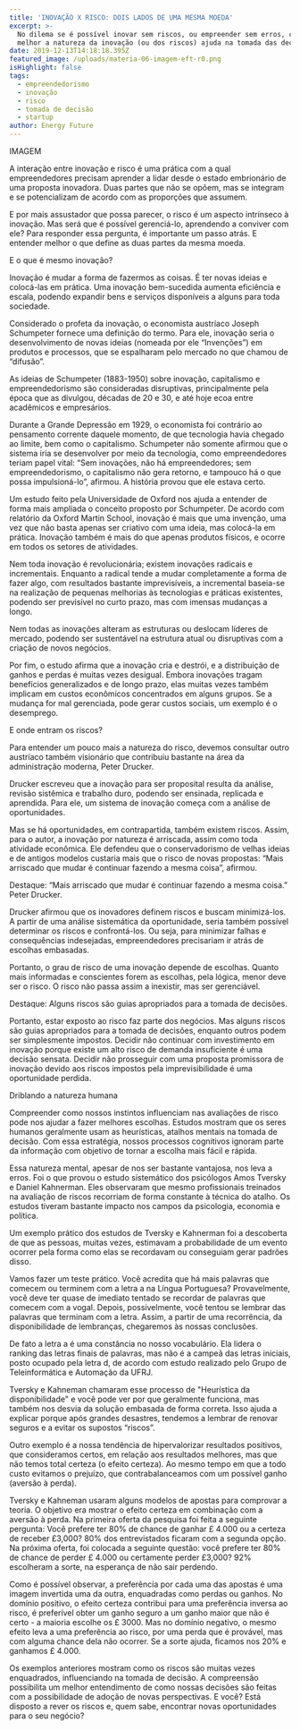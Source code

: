 ```yaml
---
title: 'INOVAÇÃO X RISCO: DOIS LADOS DE UMA MESMA MOEDA'
excerpt: >-
  No dilema se é possível inovar sem riscos, ou empreender sem erros, conhecer
  melhor a natureza da inovação (ou dos riscos) ajuda na tomada das decisões.
date: 2019-12-13T14:18:18.395Z
featured_image: /uploads/materia-06-imagem-eft-r0.png
isHighlight: false
tags:
  - empreendedorismo
  - inovação
  - risco
  - tomada de decisão
  - startup
author: Energy Future
---
```

IMAGEM

A interação entre inovação e risco é uma prática com a qual empreendedores precisam aprender a lidar desde o estado embrionário de uma proposta inovadora. Duas partes que não se opõem, mas se integram e se potencializam de acordo com as proporções que assumem. 

E por mais assustador que possa parecer, o risco é um aspecto intrínseco à inovação. Mas será que é possível gerenciá-lo, aprendendo a conviver com ele? Para responder essa pergunta, é importante um passo atrás. E entender melhor o que define as duas partes da mesma moeda.



E o que é mesmo inovação?

Inovação é mudar a forma de fazermos as coisas. É ter novas ideias e colocá-las em prática. Uma inovação bem-sucedida aumenta eficiência e escala, podendo expandir bens e serviços disponíveis a alguns para toda sociedade. 

Considerado o profeta da inovação, o economista austríaco Joseph Schumpeter fornece uma definição do termo. Para ele, inovação seria o desenvolvimento de novas ideias (nomeada por ele “Invenções”) em produtos e processos, que se espalharam pelo mercado no que chamou de “difusão”.  

As ideias de Schumpeter (1883-1950) sobre inovação, capitalismo e empreendedorismo são consideradas disruptivas, principalmente pela época que as divulgou, décadas de 20 e 30, e até hoje ecoa entre acadêmicos e empresários. 

Durante a Grande Depressão em 1929, o economista foi contrário ao pensamento corrente daquele momento, de que tecnologia havia chegado ao limite, bem como o capitalismo. Schumpeter não somente afirmou que o sistema iria se desenvolver por meio da tecnologia, como empreendedores teriam papel vital: “Sem inovações, não há empreendedores; sem empreendedorismo, o capitalismo não gera retorno, e tampouco há o que possa impulsioná-lo”, afirmou. A história provou que ele estava certo.

Um estudo feito pela Universidade de Oxford nos ajuda a entender de forma mais ampliada o conceito proposto por Schumpeter. De acordo com relatório da Oxford Martin School, inovação é mais que uma invenção, uma vez que não basta apenas ser criativo com uma ideia, mas colocá-la em prática. Inovação também é mais do que apenas produtos físicos, e ocorre em todos os setores de atividades. 

Nem toda inovação é revolucionária; existem inovações radicais e incrementais. Enquanto a radical tende a mudar completamente a forma de fazer algo, com resultados bastante imprevisíveis, a incremental baseia-se na realização de pequenas melhorias às tecnologias e práticas existentes, podendo ser previsível no curto prazo, mas com imensas mudanças a longo.  

Nem todas as inovações alteram as estruturas ou deslocam líderes de mercado, podendo ser sustentável na estrutura atual ou disruptivas com a criação de novos negócios. 

Por fim, o estudo afirma que a inovação cria e destrói, e a distribuição de ganhos e perdas é muitas vezes desigual. Embora inovações tragam benefícios generalizados e de longo prazo, elas muitas vezes também implicam em custos econômicos concentrados em alguns grupos. Se a mudança for mal gerenciada, pode gerar custos sociais, um exemplo é o desemprego.



E onde entram os riscos?

Para entender um pouco mais a natureza do risco, devemos consultar outro austríaco também visionário que contribuiu bastante na área da administração moderna, Peter Drucker.  

Drucker escreveu que a inovação para ser proposital resulta da análise, revisão sistêmica e trabalho duro, podendo ser ensinada, replicada e aprendida. Para ele, um sistema de inovação começa com a análise de oportunidades.  

Mas se há oportunidades, em contrapartida, também existem riscos. Assim, para o autor, a inovação por natureza é arriscada, assim como toda atividade econômica. Ele defendeu que o conservadorismo de velhas ideias e de antigos modelos custaria mais que o risco de novas propostas: “Mais arriscado que mudar é continuar fazendo a mesma coisa”, afirmou.

Destaque: “Mais arriscado que mudar é continuar fazendo a mesma coisa.” Peter Drucker.

Drucker afirmou que os inovadores definem riscos e buscam minimizá-los. A partir de uma análise sistemática da oportunidade, seria também possível determinar os riscos e confrontá-los. Ou seja, para minimizar falhas e consequências indesejadas, empreendedores precisariam ir atrás de escolhas embasadas.

Portanto, o grau de risco de uma inovação depende de escolhas. Quanto mais informadas e conscientes forem as escolhas, pela lógica, menor deve ser o risco. O risco não passa assim a inexistir, mas ser gerenciável.

Destaque: Alguns riscos são guias apropriados para a tomada de decisões.

Portanto, estar exposto ao risco faz parte dos negócios. Mas alguns riscos são guias apropriados para a tomada de decisões, enquanto outros podem ser simplesmente impostos. Decidir não continuar com investimento em inovação porque existe um alto risco de demanda insuficiente é uma decisão sensata. Decidir não prosseguir com uma proposta promissora de inovação devido aos riscos impostos pela imprevisibilidade é uma oportunidade perdida.



Driblando a natureza humana

Compreender como nossos instintos influenciam nas avaliações de risco pode nos ajudar a fazer melhores escolhas. Estudos mostram que os seres humanos geralmente usam as heurísticas, atalhos mentais na tomada de decisão.  Com essa estratégia, nossos processos cognitivos ignoram parte da informação com objetivo de tornar a escolha mais fácil e rápida.

Essa natureza mental, apesar de nos ser bastante vantajosa, nos leva a erros. Foi o que provou o estudo sistemático dos psicólogos Amos Tversky e Daniel Kahnerman. Eles observaram que mesmo profissionais treinados na avaliação de riscos recorriam de forma constante à técnica do atalho. Os estudos tiveram bastante impacto nos campos da psicologia, economia e política. 

Um exemplo prático dos estudos de Tversky e Kahnerman foi a descoberta de que as pessoas, muitas vezes, estimavam a probabilidade de um evento ocorrer pela forma como elas se recordavam ou conseguiam gerar padrões disso. 

Vamos fazer um teste prático. Você acredita que há mais palavras que comecem ou terminem com a letra a na Língua Portuguesa? Provavelmente, você deve ter quase de imediato tentado se recordar de palavras que comecem com a vogal. Depois, possivelmente, você tentou se lembrar das palavras que terminam com a letra. Assim, a partir de uma recorrência, da disponibilidade de lembranças, chegaremos às nossas conclusões. 

De fato a letra a é uma constância no nosso vocabulário. Ela lidera o ranking das letras finais de palavras, mas não é a campeã das letras iniciais, posto ocupado pela letra d, de acordo com estudo realizado pelo Grupo de Teleinformática e Automação da UFRJ.

Tversky e Kahneman chamaram esse processo de "Heurística da disponibilidade" e você pode ver por que geralmente funciona, mas também nos desvia da solução embasada de forma correta. Isso ajuda a explicar porque após grandes desastres, tendemos a lembrar de renovar seguros e a evitar os supostos “riscos”.

Outro exemplo é a nossa tendência de hipervalorizar resultados positivos, que consideramos certos, em relação aos resultados melhores, mas que não temos total certeza (o efeito certeza). Ao mesmo tempo em que a todo custo evitamos o prejuízo, que contrabalanceamos com um possível ganho (aversão à perda).

Tversky e Kahneman usaram alguns modelos de apostas para comprovar a teoria. O objetivo era mostrar o efeito certeza em combinação com a aversão à perda. Na primeira oferta da pesquisa foi feita a seguinte pergunta: Você prefere ter 80% de chance de ganhar £ 4.000 ou a certeza de receber £3,000? 80% dos entrevistados ficaram com a segunda opção. Na próxima oferta, foi colocada a seguinte questão: você prefere ter 80% de chance de perder £ 4.000 ou certamente perder £3,000? 92% escolheram a sorte, na esperança de não sair perdendo.

Como é possível observar, a preferência por cada uma das apostas é uma imagem invertida uma da outra, enquadradas como perdas ou ganhos. No domínio positivo, o efeito certeza contribui para uma preferência inversa ao risco, é preferível obter um ganho seguro a um ganho maior que não é certo - a maioria escolhe os £ 3000. Mas no domínio negativo, o mesmo efeito leva a uma preferência ao risco, por uma perda que é provável, mas com alguma chance dela não ocorrer. Se a sorte ajuda, ficamos nos 20% e ganhamos £ 4.000.

Os exemplos anteriores mostram como os riscos são muitas vezes enquadrados, influenciando na tomada de decisão. A compreensão possibilita um melhor entendimento de como nossas decisões são feitas com a possibilidade de adoção de novas perspectivas. E você? Está disposto a rever os riscos e, quem sabe, encontrar novas oportunidades para o seu negócio?
